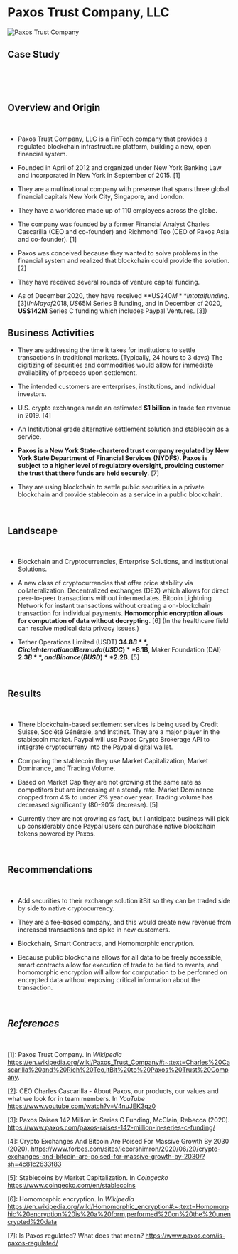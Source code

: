 # Paxos Trust Company, LLC

![Paxos Trust Company](https://www.paxos.com/wp-content/uploads/2019/01/paxos-logo.svg)

## **Case Study**

&nbsp;

&nbsp;

## **Overview and Origin**

&nbsp;

<!-- Name of company? -->
* Paxos Trust Company, LLC is a FinTech company that provides a regulated blockchain infrastructure platform, building a new, open financial system.
&nbsp;
<!-- When was the company incorporated? -->
* Founded in April of 2012 and organized under New York Banking Law and incorporated in New York in September of 2015. [1]

* They are a multinational company with presense that spans three global financial capitals New York City, Singapore, and London.

* They have a workforce made up of 110 employees across the globe.

<!-- Who are the founders of the company? -->
* The company was founded by a former Financial Analyst Charles Cascarilla (CEO and co-founder) and Richmond Teo (CEO of Paxos Asia and co-founder). [1]

<!-- How did the idea for the company (or project) come about? -->
* Paxos was conceived because they wanted to solve problems in the financial system and realized that blockchain could provide the solution. [2]

<!-- How is the company funded? -->
* They have received several rounds of venture capital funding.

<!-- How much funding have they received? -->
*  As of December 2020, they have received **US$240M** in total funding. [3]  (In May of 2018, US$65M Series B funding, and in December of 2020, **US$142M** Series C funding which includes Paypal Ventures. [3])
&nbsp;

## **Business Activities**

<!-- What specific financial problem is the company or project trying to solve? -->
* They are addressing the time it takes for institutions to settle transactions in traditional markets.  (Typically, 24 hours to 3 days) The digitizing of securities and commodities would allow for immediate availability of proceeds upon settlement.
<!-- Who is the company's intended customer? -->
*  The intended customers are enterprises, institutions, and individual investors.
<!-- Is there any information about the market size of this set of customers? -->
*   U.S. crypto exchanges made an estimated **$1 billion** in trade fee revenue in 2019. [4]
<!-- What solution does this company offer that their competitors do not or cannot offer? -->
*   An Institutional grade alternative settlement solution and stablecoin as a service.
<!-- What is the unfair advantage they utilize? -->
*  **Paxos is a New York State-chartered trust company regulated by New York State Department of Financial Services (NYDFS).  Paxos is subject to a higher level of regulatory oversight, providing customer the trust that there funds are held securely**. [7]
<!-- Which technologies are they currently using, and how are they implementing them? -->
*   They are using blockchain to settle public securities in a private blockchain and provide stablecoin as a service in a public blockchain.  

&nbsp;

## **Landscape**

&nbsp;
<!-- What domain of the financial industry is the company in? -->
* Blockchain and Cryptocurrencies, Enterprise Solutions, and Institutional Solutions.
<!-- What have been the major trends and innovations of this domain over the last 5-10 years? -->
* A new class of cryptocurrencies that offer price stability via collateralization.  Decentralized exchanges (DEX) which allows for direct peer-to-peer transactions without intermediates.  Bitcoin Lightning Network for instant transactions without creating a on-blockchain transaction for individual payments.  **Homomorphic encryption allows for computation of data without decrypting**. [6]  (In the healthcare field can resolve medical data privacy issues.)
<!-- What are the other major companies in this domain? -->
* Tether Operations Limited (USDT) **$34.8B**, Circle International Bermuda (USDC) **$8.1B**, Maker Foundation (DAI) **$2.3B**, and Binance (BUSD) **$2.2B**. [5]

&nbsp;

## **Results**

&nbsp;

<!-- What has been the business impact of this company so far? -->
* There blockchain-based settlement services is being used by Credit Suisse, Société Générale, and Instinet.    They are a major player in the stablecoin market.  Paypal will use Paxos Crypto Brokerage API to integrate cryptocurreny into the Paypal digital wallet.
<!-- What are some of the core metrics that companies in this domain use to measure success? -->
* Comparing the stablecoin they use Market Capitalization, Market Dominance, and Trading Volume.
<!-- How is your company performing, based on these metrics? -->
* Based on Market Cap they are not growing at the same rate as competitors but are increasing at a steady rate.  Market Dominance dropped from 4% to under 2% year over year.  Trading volume has decreased significantly (80-90% decrease). [5]
<!-- How is your company performing relative to competitors in the same domain? -->
* Currently they are not growing as fast, but I anticipate business will pick up considerably once Paypal users can purchase native blockchain tokens powered by Paxos.

&nbsp;

## **Recommendations**

&nbsp;

<!-- If you were to advise the company, what products or services would you suggest they offer? -->
* Add securities to their exchange solution itBit so they can be traded side by side to native cryptocurrency.
<!-- Why do you think that offering this product or service would benefit the company? -->
* They are a fee-based company, and this would create new revenue from increased transactions and spike in new customers.
<!-- What technologies would this additional product or service utilize? -->
* Blockchain, Smart Contracts, and Homomorphic encryption.
<!-- Why are these technologies appropriate for your solution? -->
* Because public blockchains allows for all data to be freely accessible, smart contracts allow for execution of trade to be tied to events, and homomorphic encryption will allow for computation to be performed on encrypted data without exposing critical information about the transaction.

&nbsp;

## *References*

&nbsp;

[1]: Paxos Trust Company. In *Wikipedia* <https://en.wikipedia.org/wiki/Paxos_Trust_Company#:~:text=Charles%20Cascarilla%20and%20Rich%20Teo,itBit%20to%20Paxos%20Trust%20Company>.

[2]: CEO Charles Cascarilla - About Paxos, our products, our values and what we look for in team members.  In *YouTube* <https://www.youtube.com/watch?v=V4nuJEK3qz0>

[3]: Paxos Raises 142 Million in Series C Funding, McClain, Rebecca (2020). <https://www.paxos.com/paxos-raises-142-million-in-series-c-funding/>

[4]: Crypto Exchanges And Bitcoin Are Poised For Massive Growth By 2030 (2020). <https://www.forbes.com/sites/leeorshimron/2020/06/20/crypto-exchanges-and-bitcoin-are-poised-for-massive-growth-by-2030/?sh=4c81c2633f83>

[5]: Stablecoins by Market Capitalization. In *Coingecko* <https://www.coingecko.com/en/stablecoins>

[6]: Homomorphic encryption. In *Wikipedia* <https://en.wikipedia.org/wiki/Homomorphic_encryption#:~:text=Homomorphic%20encryption%20is%20a%20form,performed%20on%20the%20unencrypted%20data>

[7]: Is Paxos regulated?  What does that mean?  <https://www.paxos.com/is-paxos-regulated/>
